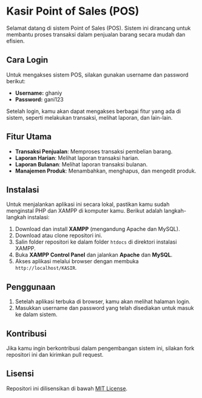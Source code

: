 # Kasir Point of Sales (POS)

Selamat datang di sistem Point of Sales (POS). Sistem ini dirancang untuk membantu proses transaksi dalam penjualan barang secara mudah dan efisien.

## Cara Login

Untuk mengakses sistem POS, silakan gunakan username dan password berikut:

- **Username:** ghaniy
- **Password:** gani123

Setelah login, kamu akan dapat mengakses berbagai fitur yang ada di sistem, seperti melakukan transaksi, melihat laporan, dan lain-lain.

## Fitur Utama

- **Transaksi Penjualan**: Memproses transaksi pembelian barang.
- **Laporan Harian**: Melihat laporan transaksi harian.
- **Laporan Bulanan**: Melihat laporan transaksi bulanan.
- **Manajemen Produk**: Menambahkan, menghapus, dan mengedit produk.

## Instalasi

Untuk menjalankan aplikasi ini secara lokal, pastikan kamu sudah menginstal PHP dan XAMPP di komputer kamu. Berikut adalah langkah-langkah instalasi:

1. Download dan install **XAMPP** (mengandung Apache dan MySQL).
2. Download atau clone repositori ini.
3. Salin folder repositori ke dalam folder `htdocs` di direktori instalasi XAMPP.
4. Buka **XAMPP Control Panel** dan jalankan **Apache** dan **MySQL**.
5. Akses aplikasi melalui browser dengan membuka `http://localhost/KASIR`.

## Penggunaan

1. Setelah aplikasi terbuka di browser, kamu akan melihat halaman login.
2. Masukkan username dan password yang telah disediakan untuk masuk ke dalam sistem.

## Kontribusi

Jika kamu ingin berkontribusi dalam pengembangan sistem ini, silakan fork repositori ini dan kirimkan pull request.

## Lisensi

Repositori ini dilisensikan di bawah [MIT License](LICENSE).
